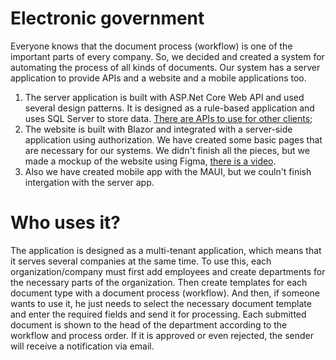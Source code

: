 # Electronic government
Everyone knows that the document process (workflow) is one of the important parts of every company. So, we decided and created a system for automating the process of all kinds of documents.
Our system has a server application to provide APIs and a website and a mobile applications too.
1. The server application is built with ASP.Net Core Web API and used several design patterns. It is designed as a rule-based application and uses SQL Server to store data. 
            <a href="https://petstore.swagger.io/?url=https://raw.githubusercontent.com/MirolimMajidov/Jobs/master/src/Services/Identity/Identity.API/Swagger/v1/docs.json">There are APIs to use for other clients;</a>
2. The website is built with Blazor and integrated with a server-side application using authorization. We have created some basic pages that are necessary for our systems. We didn't finish all the pieces, but we made a mockup of the website using Figma, <a href="https://github.com/MirolimMajidov/ElectronicGovernment/blob/master/Resources/Figma%20-%20Mockup%20of%20website.gif">there is a video</a>.   
3. Also we have created mobile app with the MAUI, but we couln't finish intergation with the server app.

# Who uses it?
The application is designed as a multi-tenant application, which means that it serves several companies at the same time. To use this, each organization/company must first add employees and create departments for the necessary parts of the organization. Then create templates for each document type with a document process (workflow). And then, if someone wants to use it, he just needs to select the necessary document template and enter the required fields and send it for processing. Each submitted document is shown to the head of the department according to the workflow and process order. If it is approved or even rejected, the sender will receive a notification via email.
